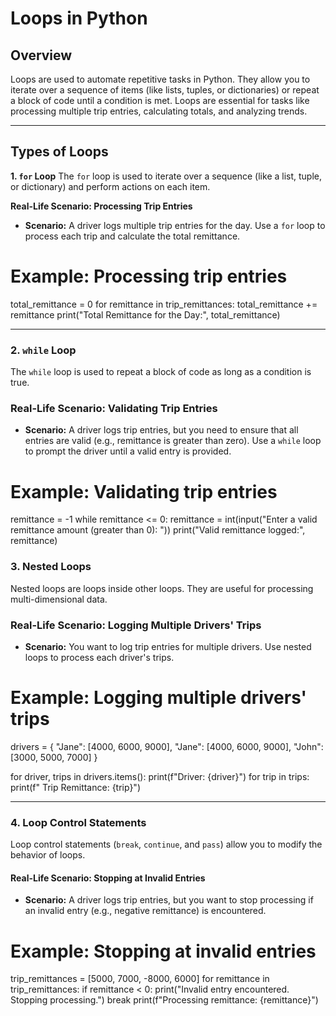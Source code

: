 # Loops in Python

## Overview
Loops are used to automate repetitive tasks in Python. They allow you to iterate over a sequence of items (like lists, tuples, or dictionaries) or repeat a block of code until a condition is met. Loops are essential for tasks like processing multiple trip entries, calculating totals, and analyzing trends.

---

## **Types of Loops**
 **1. `for` Loop**
The `for` loop is used to iterate over a sequence (like a list, tuple, or dictionary) and perform actions on each item.

**Real-Life Scenario: Processing Trip Entries**
- **Scenario:** A driver logs multiple trip entries for the day. Use a `for` loop to process each trip and calculate the total remittance.

# Example: Processing trip entries
total_remittance = 0
for remittance in trip_remittances:
    total_remittance += remittance
    print("Total Remittance for the Day:", total_remittance)

---

### **2. `while` Loop**
The `while` loop is used to repeat a block of code as long as a condition is true.

### **Real-Life Scenario: Validating Trip Entries**
- **Scenario:** A driver logs trip entries, but you need to ensure that all entries are valid (e.g., remittance is greater than zero). Use a `while` loop to prompt the driver until a valid entry is provided.


# Example: Validating trip entries
remittance = -1
while remittance <= 0:
    remittance = int(input("Enter a valid remittance amount (greater than 0): "))
print("Valid remittance logged:", remittance)


### **3. Nested Loops**
Nested loops are loops inside other loops. They are useful for processing multi-dimensional data.

### **Real-Life Scenario: Logging Multiple Drivers' Trips**
- **Scenario:** You want to log trip entries for multiple drivers. Use nested loops to process each driver's trips.


# Example: Logging multiple drivers' trips
drivers = {
    "Jane": [4000, 6000, 9000],
    "Jane": [4000, 6000, 9000],
    "John": [3000, 5000, 7000]
}

for driver, trips in drivers.items():
    print(f"Driver: {driver}")
    for trip in trips:
        print(f"  Trip Remittance: {trip}")

---

### **4. Loop Control Statements**
Loop control statements (`break`, `continue`, and `pass`) allow you to modify the behavior of loops.

#### **Real-Life Scenario: Stopping at Invalid Entries**
- **Scenario:** A driver logs trip entries, but you want to stop processing if an invalid entry (e.g., negative remittance) is encountered.

# Example: Stopping at invalid entries
trip_remittances = [5000, 7000, -8000, 6000]
for remittance in trip_remittances:
    if remittance < 0:
        print("Invalid entry encountered. Stopping processing.")
        break
    print(f"Processing remittance: {remittance}")